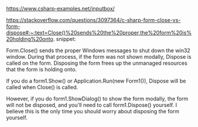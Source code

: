 https://www.csharp-examples.net/inputbox/

https://stackoverflow.com/questions/3097364/c-sharp-form-close-vs-form-dispose#:~:text=Close()%20sends%20the%20proper,the%20form%20is%20holding%20onto.
snippet:

Form.Close() sends the proper Windows messages to shut down the win32 window. During that process, if the form was not shown modally, Dispose is called on the form. Disposing the form frees up the unmanaged resources that the form is holding onto.

If you do a form1.Show() or Application.Run(new Form1()), Dispose will be called when Close() is called.

However, if you do form1.ShowDialog() to show the form modally, the form will not be disposed, and you'll need to call form1.Dispose() yourself. I believe this is the only time you should worry about disposing the form yourself.